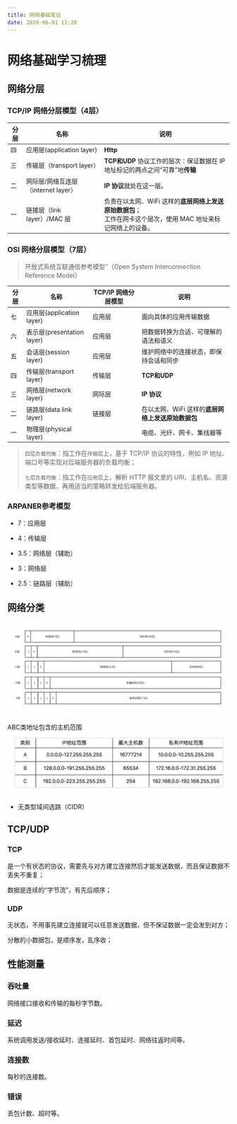 ```yaml
---
title: 网络基础笔记
date: 2020-06-01 11:20
---
```


# 网络基础学习梳理

## 网络分层

### TCP/IP 网络分层模型（4层）

| 分层 | 名称                                | 说明                                                         |
| ---- | ----------------------------------- | ------------------------------------------------------------ |
| 四   | 应用层(application layer)           | **Http**                                                     |
| 三   | 传输层（transport layer）           | **TCP和UDP** 协议工作的层次：保证数据在 IP 地址标记的两点之间“可靠”地**传输** |
| 二   | 网际层/网络互连层（internet layer） | **IP 协议**就处在这一层。                                    |
| 一   | 链接层（link layer）/MAC 层         | 负责在以太网、WiFi 这样的**底层网络上发送原始数据包**；<br />工作在网卡这个层次，使用 MAC 地址来标记网络上的设备。 |



### OSI 网络分层模型（7层）

> 开放式系统互联通信参考模型”（Open System Interconnection Reference Model）

| 分层 | 名称                       | TCP/IP 网络分层模型 | 说明                                              |
| ---- | -------------------------- | ------------------- | ------------------------------------------------- |
| 七   | 应用层(application layer)  | 应用层              | 面向具体的应用传输数据                            |
| 六   | 表示层(presentation layer) | 应用层              | 把数据转换为合适、可理解的语法和语义              |
| 五   | 会话层(session layer)      | 应用层              | 维护网络中的连接状态，即保持会话和同步            |
| 四   | 传输层(transport layer)    | 传输层              | **TCP和UDP**                                      |
| 三   | 网络层(network layer)      | 网际层              | **IP 协议**                                       |
| 二   | 链路层(data link layer)    | 链接层              | 在以太网、WiFi 这样的**底层网络上发送原始数据包** |
| 一   | 物理层(physical layer)     |                     | 电缆、光纤、网卡、集线器等                        |

> `四层负载均衡`：指工作在`传输层`上，基于 TCP/IP 协议的特性，例如 IP 地址、端口号等实现对后端服务器的负载均衡；
>
> `七层负载均衡`：指工作在`应用层`上，解析 HTTP 报文里的 URI、主机名、资源类型等数据，再用适当的策略转发给后端服务器。

### ARPANER参考模型

- 7：应用层

- 4：传输层

- 3.5：网络层（辅助）

- 3：网络层

- 2.5：链路层（辅助）



## 网络分类
![](./_image/2020-06-01/2020-06-01-11-21-46.png)

ABC类地址包含的主机范围
![](./_image/2020-06-01/2020-06-01-11-22-08.png)

- 无类型域间选路（CIDR）



## TCP/UDP

### TCP 

是一个有状态的协议，需要先与对方建立连接然后才能发送数据，而且保证数据不丢失不重复；

数据是连续的“字节流”，有先后顺序；

### UDP

无状态，不用事先建立连接就可以任意发送数据，但不保证数据一定会发到对方；

分散的小数据包，是顺序发，乱序收；





## 性能测量

### 吞吐量

网络接口接收和传输的每秒字节数。

### 延迟

系统调用发送/接收延时、连接延时、首包延时、网络往返时间等。

### 连接数

每秒的连接数。

### 错误

丢包计数、超时等。
